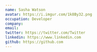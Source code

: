 ```yaml
---
name: Sasha Watson
avatar: https://i.imgur.com/1k8By32.png
occupation: Developer
company:
email:
twitter: https://twitter.com/Twitter
linkedin: https://www.linkedin.com
github: https://github.com
---
```

